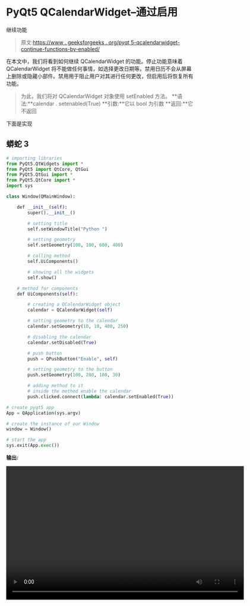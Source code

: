 # PyQt5 QCalendarWidget–通过启用

继续功能

> 原文:[https://www . geeksforgeeks . org/pyqt 5-qcalendarwidget-continue-functions-by-enabled/](https://www.geeksforgeeks.org/pyqt5-qcalendarwidget-continue-functions-by-enabling/)

在本文中，我们将看到如何继续 QCalendarWidget 的功能。停止功能意味着 QCalendarWidget 将不能做任何事情，如选择更改日期等。禁用日历不会从屏幕上删除或隐藏小部件。禁用用于阻止用户对其进行任何更改，但启用后将恢复所有功能。

> 为此，我们将对 QCalendarWidget 对象使用 setEnabled 方法。
> **语法:**calendar . setenabled(True)
> **引数:**它以 bool 为引数
> **返回:**它不返回

下面是实现

## 蟒蛇 3

```py
# importing libraries
from PyQt5.QtWidgets import *
from PyQt5 import QtCore, QtGui
from PyQt5.QtGui import *
from PyQt5.QtCore import *
import sys

class Window(QMainWindow):

    def __init__(self):
        super().__init__()

        # setting title
        self.setWindowTitle("Python ")

        # setting geometry
        self.setGeometry(100, 100, 600, 400)

        # calling method
        self.UiComponents()

        # showing all the widgets
        self.show()

    # method for components
    def UiComponents(self):

        # creating a QCalendarWidget object
        calendar = QCalendarWidget(self)

        # setting geometry to the calendar
        calendar.setGeometry(10, 10, 400, 250)

        # disabling the calendar
        calendar.setDisabled(True)

        # push button
        push = QPushButton("Enable", self)

        # setting geometry to the button
        push.setGeometry(100, 280, 100, 30)

        # adding method to it
        # inside the method enable the calendar
        push.clicked.connect(lambda: calendar.setEnabled(True))

# create pyqt5 app
App = QApplication(sys.argv)

# create the instance of our Window
window = Window()

# start the app
sys.exit(App.exec())
```

**输出:**

<video class="wp-video-shortcode" id="video-421840-1" width="640" height="360" preload="metadata" controls=""><source type="video/mp4" src="https://media.geeksforgeeks.org/wp-content/uploads/20200601025332/Python-2020-06-01-02-52-53.mp4?_=1">[https://media.geeksforgeeks.org/wp-content/uploads/20200601025332/Python-2020-06-01-02-52-53.mp4](https://media.geeksforgeeks.org/wp-content/uploads/20200601025332/Python-2020-06-01-02-52-53.mp4)</video>